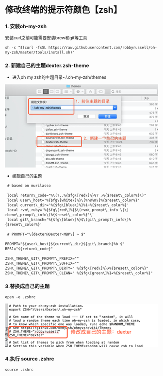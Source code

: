 # 修改终端的提示符颜色【zsh】

### 1. 安装oh-my-zsh

安装curl之前可能需要安装brew和git等工具

```text
sh -c "$(curl -fsSL https://raw.githubusercontent.com/robbyrussell/oh-my-zsh/master/tools/install.sh)"
```

### 2. 新建自己的主题dexter.zsh-theme

* 进入oh my zsh的主题目录~/.oh-my-zsh/themes

![](/assets/macbook-终端-提示符颜色-1.png)

* 编辑自己的主题
 ```text
  # based on murilasso

  local return\_code="%\(?..%{$fg\[red\]%}%? ↵%{$reset\_color%}\)"
  local user\_host='%{$fg\[white\]%}\[%n@%m\]%{$reset\_color%}'
  local current\_dir='%{$fg\[blue\]%}%1~%{$reset\_color%}'
  local rvm\_ruby='%{$fg\[red\]%}$\(rvm\_prompt\_info \|\| rbenv\_prompt\_info\)%{$reset\_color%}'\`
  local git\_branch='%{$fg\[blue\]%}$\(git\_prompt\_info\)%{$reset\_color%}'

  # PROMPT="\[dexter@Dexter-MBP\] ~ $"

PROMPT="${user\_host}${current\_dir}${git\_branch}%b $"  
RPS1="${return\_code}"

ZSH\_THEME\_GIT\_PROMPT\_PREFIX=""  
ZSH\_THEME\_GIT\_PROMPT\_SUFFIX=""  
ZSH\_THEME\_GIT\_PROMPT\_DIRTY=" %{$fg\[red\]%}✗%{$reset\_color%}"  
ZSH\_THEME\_GIT\_PROMPT\_CLEAN=" %{$fg\[green\]%}✔%{$reset\_color%}"  
 ```

### 3.替换成自己的主题
```text
open -e .zshrc
```
![](/assets/macbook-终端-提示符颜色-2.png)

### 4.执行 source .zshrc
```text
source .zshrc
```


